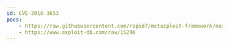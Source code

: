 ```yaml
---
id: CVE-2010-3653
pocs:
    - https://raw.githubusercontent.com/rapid7/metasploit-framework/master/modules/exploits/windows/browser/adobe_shockwave_rcsl_corruption.rb
    - https://www.exploit-db.com/raw/15296
---
```

